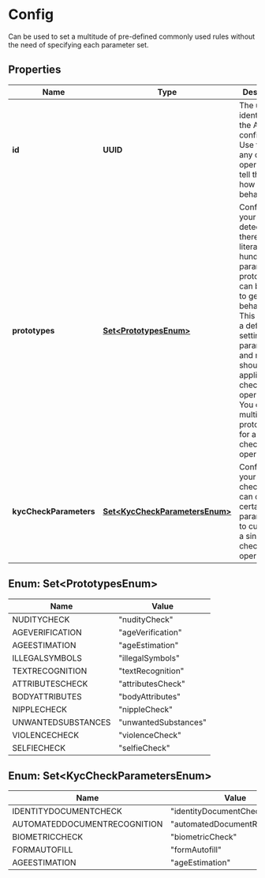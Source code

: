 

# Config

Can be used to set a multitude of pre-defined commonly used rules without the need of specifying each parameter set.

## Properties

| Name | Type | Description | Notes |
|------------ | ------------- | ------------- | -------------|
|**id** | **UUID** | The unique identifier for the AI configuration. Use this for any check operation to tell the AI how to behave. |  [optional] |
|**prototypes** | [**Set&lt;PrototypesEnum&gt;**](#Set&lt;PrototypesEnum&gt;) | Configures your detection. As there are literally hundreds of parameters, prototypes can be used to get useful behaviour. This includes a default setting for parameters and rules that should be applied to the check operations. You can use multiple prototypes for a single check operation. |  [optional] |
|**kycCheckParameters** | [**Set&lt;KycCheckParametersEnum&gt;**](#Set&lt;KycCheckParametersEnum&gt;) | Configures your kyc checks. You can combine certain parameters to customize a single check operation. |  [optional] |



## Enum: Set&lt;PrototypesEnum&gt;

| Name | Value |
|---- | -----|
| NUDITYCHECK | &quot;nudityCheck&quot; |
| AGEVERIFICATION | &quot;ageVerification&quot; |
| AGEESTIMATION | &quot;ageEstimation&quot; |
| ILLEGALSYMBOLS | &quot;illegalSymbols&quot; |
| TEXTRECOGNITION | &quot;textRecognition&quot; |
| ATTRIBUTESCHECK | &quot;attributesCheck&quot; |
| BODYATTRIBUTES | &quot;bodyAttributes&quot; |
| NIPPLECHECK | &quot;nippleCheck&quot; |
| UNWANTEDSUBSTANCES | &quot;unwantedSubstances&quot; |
| VIOLENCECHECK | &quot;violenceCheck&quot; |
| SELFIECHECK | &quot;selfieCheck&quot; |



## Enum: Set&lt;KycCheckParametersEnum&gt;

| Name | Value |
|---- | -----|
| IDENTITYDOCUMENTCHECK | &quot;identityDocumentCheck&quot; |
| AUTOMATEDDOCUMENTRECOGNITION | &quot;automatedDocumentRecognition&quot; |
| BIOMETRICCHECK | &quot;biometricCheck&quot; |
| FORMAUTOFILL | &quot;formAutofill&quot; |
| AGEESTIMATION | &quot;ageEstimation&quot; |



